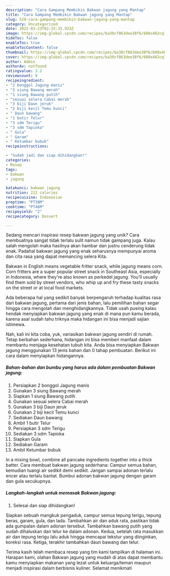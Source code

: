 ```yaml
---
description: "Cara Gampang Membikin Bakwan jagung yang Mantap"
title: "Cara Gampang Membikin Bakwan jagung yang Mantap"
slug: 529-cara-gampang-membikin-bakwan-jagung-yang-mantap
category: Uncategorized
date: 2022-03-23T02:33:33.933Z
image: https://img-global.cpcdn.com/recipes/ba30cf863dee38f6/680x482cq70/bakwan-jagung-foto-resep-utama.jpg
hideToc: false
enableToc: true
enableTocContent: false
thumbnail: https://img-global.cpcdn.com/recipes/ba30cf863dee38f6/680x482cq70/bakwan-jagung-foto-resep-utama.jpg
cover: https://img-global.cpcdn.com/recipes/ba30cf863dee38f6/680x482cq70/bakwan-jagung-foto-resep-utama.jpg
author: Admin
authorAv: notfound
ratingvalue: 3.2
reviewcount: 9
recipeingredient:
- "2 bonggol Jagung manis"
- "3 siung Bawang merah"
- "1 siung Bawang putih"
- "sesuai selera Cabai merah"
- "3 biji Daun jeruk"
- "2 biji kecil Temu kunci"
- " Daun bawang"
- "1 butir Telur"
- "3 sdm Terigu"
- "3 sdm Tapioka"
- " Gula"
- " Garam"
- " Ketumbar bubuk"
recipeinstructions:

- "Sudah jadi dan siap dihidangkan!"
categories:
- Resep
tags:
- bakwan
- jagung

katakunci: bakwan jagung 
nutrition: 212 calories
recipecuisine: Indonesian
preptime: "PT30M"
cooktime: "PT46M"
recipeyield: "2"
recipecategory: Dessert

---
```





Sedang mencari inspirasi resep bakwan jagung yang unik? Cara membuatnya sangat tidak terlalu sulit namun tidak gampang juga. Kalau salah mengolah maka hasilnya akan hambar dan justru cenderung tidak enak. Padahal bakwan jagung yang enak seharusnya mempunyai aroma dan cita rasa yang dapat memancing selera Kita.





Bakwan in English means vegetable fritter snack, while jagung means corn. Corn fritters are a super popular street snack in Southeast Asia, especially in Indonesia, where they&#39;re also known as perkedel jagung. You&#39;ll usually find them sold by street vendors, who whip up and fry these tasty snacks on the street or at local food markets.

Ada beberapa hal yang sedikit banyak berpengaruh terhadap kualitas rasa dari bakwan jagung, pertama dari jenis bahan, lalu pemilihan bahan segar hingga cara mengolah dan menghidangkannya. Tidak usah pusing kalau hendak menyiapkan bakwan jagung yang enak di mana pun kamu berada, karena asal sudah tahu triknya maka hidangan ini bisa menjadi sajian istimewa.






Nah, kali ini kita coba, yuk, variasikan bakwan jagung sendiri di rumah. Tetap berbahan sederhana, hidangan ini bisa memberi manfaat dalam membantu menjaga kesehatan tubuh kita. Anda bisa menyiapkan Bakwan jagung menggunakan 13 jenis bahan dan 0 tahap pembuatan. Berikut ini cara dalam menyiapkan hidangannya.

<!--inarticleads1-->

##### Bahan-bahan dan bumbu yang harus ada dalam pembuatan Bakwan jagung:

1. Persiapkan 2 bonggol Jagung manis
1. Gunakan 3 siung Bawang merah
1. Siapkan 1 siung Bawang putih
1. Gunakan sesuai selera Cabai merah
1. Gunakan 3 biji Daun jeruk
1. Gunakan 2 biji kecil Temu kunci
1. Sediakan  Daun bawang
1. Ambil 1 butir Telur
1. Persiapkan 3 sdm Terigu
1. Sediakan 3 sdm Tapioka
1. Siapkan  Gula
1. Sediakan  Garam
1. Ambil  Ketumbar bubuk


In a mixing bowl, combine all pancake ingredients together into a thick batter. Cara membuat bakwan jagung sederhana: Campur semua bahan, kemudian tuangi air sedikit demi sedikit. Jangan sampai adonan terlalu encer atau terlalu bantat. Bumbui adonan bakwan jagung dengan garam dan gula secukupnya. 

<!--inarticleads2-->

##### Langkah-langkah untuk memasak Bakwan jagung:


1. Selesai dan siap dihidangkan!

Siapkan sebuah mangkuk pengaduk, campur semua tepung terigu, tepung beras, garam, gula, dan lada. Tambahkan air dan aduk rata, pastikan tidak ada gumpalan dalam adonan tersebut. Tambahkan bawang putih yang sudah dihaluskan dan telur ke dalam adonan. Kedua, setelah rata masukkan air dan tepung terigu lalu aduk hingga mencapai tekstur yang diinginkan, koreksi rasa. Ketiga, terakhir tambahkan daun bawang dan telur. 

Terima kasih telah membaca resep yang tim kami tampilkan di halaman ini. Harapan kami, olahan Bakwan jagung yang mudah di atas dapat membantu kamu menyiapkan makanan yang lezat untuk keluarga/teman maupun menjadi inspirasi dalam berbisnis kuliner. Selamat menikmati
